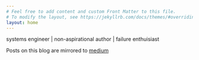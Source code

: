 ```yaml
---
# Feel free to add content and custom Front Matter to this file.
# To modify the layout, see https://jekyllrb.com/docs/themes/#overriding-theme-defaults
layout: home
---
```

<p> systems engineer | non-aspirational author | failure enthuisiast </p>
<p> Posts on this blog are mirrored to <a href="https://medium.com/@jmpinney">medium</a></p>

